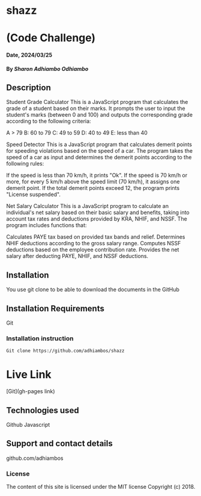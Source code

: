 # shazz
# (Code Challenge)

#### Date, 2024/03/25

#### By *Sharon Adhiambo Odhiambo*

## Description
Student Grade Calculator
This is a JavaScript program that calculates the grade of a student based on their marks. It prompts the user to input the student's marks (between 0 and 100) and outputs the corresponding grade according to the following criteria:

A > 79
B: 60 to 79
C: 49 to 59
D: 40 to 49
E: less than 40

Speed Detector
This is a  JavaScript program that calculates demerit points for speeding violations based on the speed of a car. The program takes the speed of a car as input and determines the demerit points according to the following rules:

If the speed is less than 70 km/h, it prints "Ok".
If the speed is 70 km/h or more, for every 5 km/h above the speed limit (70 km/h), it assigns one demerit point.
If the total demerit points exceed 12, the program prints "License suspended".

Net Salary Calculator
This is a JavaScript program to calculate an individual's net salary based on their basic salary and benefits, taking into account tax rates and deductions provided by KRA, NHIF, and NSSF. The program includes functions that:

Calculates PAYE tax based on provided tax bands and relief.
Determines NHIF deductions according to the gross salary range.
Computes NSSF deductions based on the employee contribution rate.
Provides the net salary after deducting PAYE, NHIF, and NSSF deductions.

## Installation
You use git clone to be able to download the documents in the GitHub

## Installation Requirements
Git

### Installation instruction
```
Git clone https://github.com/adhiambos/shazz

```

# Live Link
[Git](gh-pages link)

## Technologies used
Github
Javascript

## Support and contact details
github.com/adhiambos

### License
The content of this site is licensed under the MIT license
Copyright (c) 2018.



















